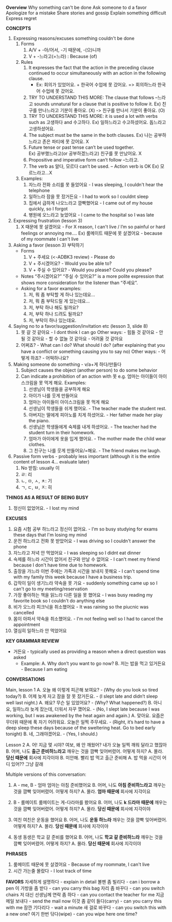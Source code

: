 **Overview**
Why something can't be done
Ask someone to d a favor
Apologize for a mistake
Share stories and gossip
Explain something difficult
Express regret


**CONCEPTS**
1. Expressing reasons/excuses something couldn't be done
    1. Forms
        1. A/V + -아/어서, -기 때문에, -(으)니까
        2. V + -느라고(=느라) : Because (of)
    2. Rules
        1. It expresses the fact that the action in the preceding clause continued to occur simultaneously with an action in the following clause.
            - Ex: 회의가 있었어요. + 한국어 수업에 못 갔어요. => 회의하느라 한국어 수업에 못 갔어요.
        2. TRY TO UNDERSTAND THIS MORE: The clause that follows –느라고 sounds unnatural for a clause that is positive to follow it. 
        Ex) 친구를 만나느라고 기분이 좋아요. (X)
                -> 친구를 만나서 기분이 좋아요. (O)
        3. TRY TO UNDERSTAND THIS MORE: it is used a lot with verbs such as 고생하다 and 수고하다.
            Ex) 일하느라고 수고하셨어요.
                돕느라고 고생하셨어요. 
        4. The subject must be the same in the both clauses.
            Ex) 나는 공부하느라고 존은 파티에 못 갔어요. X
        5. Future tense or past tense can’t be used together.   
            Ex) 공부했느라고(or 공부하겠느라고) 친구를 못 만났어요. X
        6. Propositive and imperative form can’t follow –느라고.
        7. The verb as 알다, 모르다 can’t be used. – Action verb is OK
            Ex) 모르느라고…X
    3. Examples:
        1. 자느라 전화 소리를 못 들었어요 - I was sleeping, I couldn't hear the telephone
        2. 일하느라 잠을 못 잤거든요 - I had to work so I couldnt sleep
        3. 집에서 급하게 나오느라고 깜빡했어요 - I came out of my house quickly, so I forgot
        4. 병원에 오느라고 늦었어요 - I came to the hospital so I was late
2. Expressing frustration (lesson 3)
    1. X 때문에 못 살겠어요 - For X reason, I can't live / I’m so painful or hard feelings or annoying me….
        Ex) 룸메이트 때문에 못 살겠어요 - because of my roommate I can't live
3. Asking a favor (lesson 3) 부탁하기
    - Forms
        1. V + 주세요 (<-ADBK3 review) - Please do
        2. V + 주시겠어요? - Would you be able to?
        3. V + 주실 수 있어요? - Would you please? Could you please?
    - Notes
        “주시겠어요?” “주실 수 있어요?” is a more polite expression that shows more consideration for the listener than “주세요”.
    - Asking for a favor examples:
        1. 저, 뭐 좀 부탁할 게 하나 있는데요…
        2. 저, 뭐 좀 부탁드릴 게 있는데요…
        3. 저, 부탁 하나 해도 될까요?
        4. 저, 부탁 하나 드려도 될까요? 
        5. 저, 부탁이 하나 있는데요.
4. Saying no to a favor/suggestion/invitation etc (lesson 3, slide 8)
    1. 못 갈 것 같아요 - I dont think I can go
        Other ways:
            - 힘들 것 같아요
            - 안 될 것 같아요
            - 할 수 없늘 것 같아요
            - 어려울 것 같아요
    2. 어쩌죠? - What can I do? What should I do? (after explaining that you have a conflict or something causing you to say no)
        Other ways:
            - 어떻게 하죠?
            - 어떡하나요?
5. Making someone do something - v/a+게 하다/만들다
    1. Subject causes the object (another person) to do some behavior
    2. Can indicate a prohibition of an action with 못 e.g. 엄마는 아이들이 아이스크림을 못 먹게 해요.
    Examples:
        1. 선생님이 학생들을 공부하게 해요
        2. 아이가 나를 웃게 만들어요
        3. 엄마는 아이들이 아이스크림을 못 먹게 해요
        4. 선생님이 학생들을 쉬게 했어요. - The teacher made the student rest.
        5. 아버지는 딸에게 피아노를 치게 하셨어요.  - Her father made her play the piano.
        6. 선생님은 학생들에게 숙제를 내게 하셨어요.  - The teacher had the student turn in their homework.
        7. 엄마가 아이에게 옷을 입게 했어요.  - The mother made the child wear clothes.
        8. 그 친구는 나를 웃게 만들어요/=해요. - The friend makes me laugh.
6. Passive form verbs - probably less important (although it is the entire content of lesson 4... evaluate later)
    1. No 받침: usually 이
    2. ㄹ: 리
    3. ㄴ, ㅁ, ㅅ, ㅊ: 기
    4. ㄱ, ㄷ, ㅂ, ㅈ: 히


**THINGS AS A RESULT OF BEING BUSY**
1. 정신이 없었어요. - I lost my mind

**EXCUSES**
1. 요즘 시험 공부 하느라고 정신이 없어요. - I'm so busy studying for exams these days that I'm losing my mind
2. 운전 하느라고 전화 못 받았어요 - I was driving so I couldn't answer the phone
3. 자느라고 저녁 안 먹었어요 - I was sleeping so I didnt eat dinner
4. 숙제를 하느라 시간이 없어서 친구와 만날 수 없어요 - I can't meet my friend because I don't have time due to homework.
5. 출장을 가느라 이번 주에는 가족과 시간을 보내지 못해요 - I can't spend time with my family this week because I have a business trip.
6. 갑작이 일이 생기느라 약속을 못 가요 - suddenly something came up so I can't go to my meeting/reservation
7. 가장 좋아하는 책을 읽느라 다른 일을 못 했어요 - I was busy reading my favorite book so I couldn't do anything else
8. 비가 오느라 피크닉을 취소했어요 - It was raining so the piucnic was cancelled
9. 몸이 아파서 약속을 취소했어요. - I'm not feeling well so I had to cancel the appointment
10. 열심히 일하느라 안 먹었어요

**KEY GRAMMAR REVIEW**
- 거든요 - typically used as providing a reason when a direct question was asked
    - Example:
        A. Why don’t you want to go now?
        B. 저는 밥을 먹고 있거든요 - Because I am eating

**CONVERSATIONS**

Main, lesson 1
A. 오늘 왜 이렇게 피곤해 보여요? - (Why do you look so tired today?)
B. 어제 늦게 자고 잠을 잘 못 잤거든요. - (I slept late and didn’t sleep well last night.)
A. 왜요? 무슨 일 있었어요? - (Why? What happened?)
B. 아니요, 일하느라 늦게 잤는데, 더워서 자꾸 깼어요. - (No, I slept late because I was working, but I was awakened by the heat again and again.)
A. 맞아요. 요즘은 무더위 때문에 푹 자기 어려워요. 오늘은 일찍 주무세요. - (Right, it’s hard to have a deep sleep these days because of the sweltering heat. Go to bed early tonight)
B. 네, 그래야겠어요. - (Yes, I should.)

Lesson 2 
A. 어! 지금 멏 시야? 여보, 왜 안 깨웠어? 내가 오늘 일찍 깨워 달라고 했잖아
B. 어머, 나도 **출근 준비하느라고** 깨우는 것을 깜빡 잊어버렸어. 어떻게 하지?
A. 몰라. **당신 때문에** 회사에 지각이야
B. 미안해. 빨리 밥 먹고 출근 준비해
A. 밥 먹을 시간이 어디 있어?? 그냥 갈래

Multiple versions of this conversation:
1. A - me, B - 엄마
엄마는 아침 준비했어요
B. 어머, 나도 **아침 준비하느라고** 깨우는 것을 깜빡 잊어버렸어. 어떻게 하지?
A. 몰라. **엄마 때문에** 회사에 지각이요

2. B - 룸메이트
룸메이트는 게-다라마를 봤어요
B. 어머, 나도 **k 드라마 때문에** 깨우는 것을 깜빡 잊어버렸어. 어떻게 하지?
A. 몰라. **당신 때문에** 회사에 지각이야

3. 여친
여친은 운동을 했어요
B. 어머, 나도 **운동 하느라** 깨우는 것을 깜빡 잊어버렸어. 어떻게 하지?
A. 몰라. **당신 때문에** 회사에 지각이야

4. 동생
동생은 학교 갈 준비를 했어요
B. 어머, 나도 **학교 갈 준비하느라** 깨우는 것을 깜빡 잊어버렸어. 어떻게 하지?
A. 몰라. **당신 때문에** 회사에 지각이야

**PHRASES**
1. 룸메이트 때문에 못 살겠어요 - Because of my roommate, I can't live
2. 시간 가는줄 몰랐다 - I lost track of time

**FAVORS**
자세하게 설명하다 - explain in detail
볼펜 좀 빌리다 - can i borrow a pen
이 가방을 좀 받다 - can you carry this bag
자리 좀 바꾸다 - can you switch chairs
저 대신 선생님께 연락 좀 하다 - can you contact the teacher for me
지금 메일 보내다 - send the mail now
이것 좀 같이 들다(carry) - can you carry this with me
잠깐 기다리다 - wait a minute
새 걸로 바꾸다 - can you switch this with a new one?
여기 한번 닦다(wipe) - can you wipe here one time?